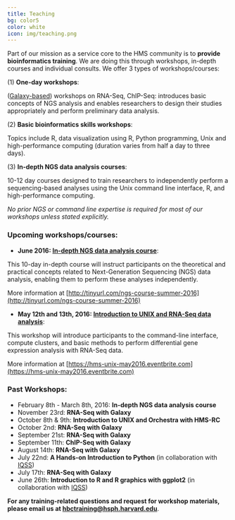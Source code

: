 ```yaml
---
title: Teaching
bg: color5
color: white
icon: img/teaching.png
---
```

Part of our mission as a service core to the HMS community is to **provide bioinformatics training**. We are doing this through workshops, in-depth courses and individual consults. We offer 3 types of workshops/courses:

(1) **One-day workshops**: 

([Galaxy-based](https://wiki.galaxyproject.org/)) workshops on RNA-Seq, ChIP-Seq: introduces basic concepts of NGS analysis and enables researchers to design their studies appropriately and perform preliminary data analysis.


(2) **Basic bioinformatics skills workshops**: 

Topics include R, data visualization using R, Python programming, Unix and high-performance computing (duration varies from half a day to three days).


(3) **In-depth NGS data analysis courses**: 

10-12 day courses designed to train researchers to independently perform a sequencing-based analyses using the Unix command line interface, R, and high-performance computing. 
 
*No prior NGS or command line expertise is required for most of our workshops unless stated explicitly.*


### **Upcoming workshops/courses**:


* **June 2016: [In-depth NGS data analysis course](http://tinyurl.com/ngs-course-summer-2016)**: 

This 10-day in-depth course will instruct participants on the theoretical and practical concepts related to Next-Generation Sequencing (NGS) data analysis, enabling them to perform these analyses independently.

More information at [http://tinyurl.com/ngs-course-summer-2016](http://tinyurl.com/ngs-course-summer-2016)



* **May 12th and 13th, 2016: [Introduction to UNIX and RNA-Seq data analysis](https://hms-unix-may2016.eventbrite.com)**:
 
This workshop will introduce participants to the command-line interface, compute clusters, and basic methods to perform differential gene expression analysis with RNA-Seq data.

More information at [https://hms-unix-may2016.eventbrite.com](https://hms-unix-may2016.eventbrite.com)



### Past Workshops:

* February 8th - March 8th, 2016: **In-depth NGS data analysis course**
* November 23rd: **RNA-Seq with Galaxy**
* October 8th & 9th: **Introduction to UNIX and Orchestra with HMS-RC**
* October 2nd: **RNA-Seq with Galaxy**
* September 21st: **RNA-Seq with Galaxy**
* September 11th: **ChIP-Seq with Galaxy**
* August 14th: **RNA-Seq with Galaxy**
* July 22nd: **A Hands-on Introduction to Python** (in collaboration with [IQSS](http://www.iq.harvard.edu/))
* July 17th: **RNA-Seq with Galaxy**
* June 26th: **Introduction to R and R graphics with ggplot2** (in collaboration with [IQSS](http://www.iq.harvard.edu/))

**For any training-related questions and request for workshop materials, please email us at [hbctraining@hsph.harvard.edu](mailto:hbctraining@hsph.harvard.edu)**.